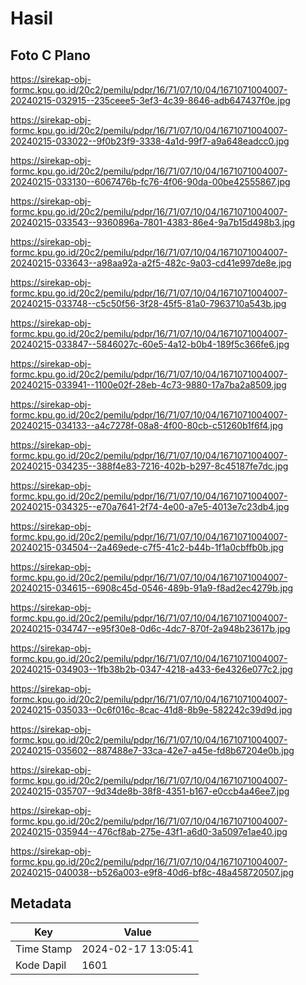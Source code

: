 # Hasil

## Foto C Plano

https://sirekap-obj-formc.kpu.go.id/20c2/pemilu/pdpr/16/71/07/10/04/1671071004007-20240215-032915--235ceee5-3ef3-4c39-8646-adb647437f0e.jpg

https://sirekap-obj-formc.kpu.go.id/20c2/pemilu/pdpr/16/71/07/10/04/1671071004007-20240215-033022--9f0b23f9-3338-4a1d-99f7-a9a648eadcc0.jpg

https://sirekap-obj-formc.kpu.go.id/20c2/pemilu/pdpr/16/71/07/10/04/1671071004007-20240215-033130--6067476b-fc76-4f06-90da-00be42555867.jpg

https://sirekap-obj-formc.kpu.go.id/20c2/pemilu/pdpr/16/71/07/10/04/1671071004007-20240215-033543--9360896a-7801-4383-86e4-9a7b15d498b3.jpg

https://sirekap-obj-formc.kpu.go.id/20c2/pemilu/pdpr/16/71/07/10/04/1671071004007-20240215-033643--a98aa92a-a2f5-482c-9a03-cd41e997de8e.jpg

https://sirekap-obj-formc.kpu.go.id/20c2/pemilu/pdpr/16/71/07/10/04/1671071004007-20240215-033748--c5c50f56-3f28-45f5-81a0-7963710a543b.jpg

https://sirekap-obj-formc.kpu.go.id/20c2/pemilu/pdpr/16/71/07/10/04/1671071004007-20240215-033847--5846027c-60e5-4a12-b0b4-189f5c366fe6.jpg

https://sirekap-obj-formc.kpu.go.id/20c2/pemilu/pdpr/16/71/07/10/04/1671071004007-20240215-033941--1100e02f-28eb-4c73-9880-17a7ba2a8509.jpg

https://sirekap-obj-formc.kpu.go.id/20c2/pemilu/pdpr/16/71/07/10/04/1671071004007-20240215-034133--a4c7278f-08a8-4f00-80cb-c51260b1f6f4.jpg

https://sirekap-obj-formc.kpu.go.id/20c2/pemilu/pdpr/16/71/07/10/04/1671071004007-20240215-034235--388f4e83-7216-402b-b297-8c45187fe7dc.jpg

https://sirekap-obj-formc.kpu.go.id/20c2/pemilu/pdpr/16/71/07/10/04/1671071004007-20240215-034325--e70a7641-2f74-4e00-a7e5-4013e7c23db4.jpg

https://sirekap-obj-formc.kpu.go.id/20c2/pemilu/pdpr/16/71/07/10/04/1671071004007-20240215-034504--2a469ede-c7f5-41c2-b44b-1f1a0cbffb0b.jpg

https://sirekap-obj-formc.kpu.go.id/20c2/pemilu/pdpr/16/71/07/10/04/1671071004007-20240215-034615--6908c45d-0546-489b-91a9-f8ad2ec4279b.jpg

https://sirekap-obj-formc.kpu.go.id/20c2/pemilu/pdpr/16/71/07/10/04/1671071004007-20240215-034747--e95f30e8-0d6c-4dc7-870f-2a948b23617b.jpg

https://sirekap-obj-formc.kpu.go.id/20c2/pemilu/pdpr/16/71/07/10/04/1671071004007-20240215-034903--1fb38b2b-0347-4218-a433-6e4326e077c2.jpg

https://sirekap-obj-formc.kpu.go.id/20c2/pemilu/pdpr/16/71/07/10/04/1671071004007-20240215-035033--0c6f016c-8cac-41d8-8b9e-582242c39d9d.jpg

https://sirekap-obj-formc.kpu.go.id/20c2/pemilu/pdpr/16/71/07/10/04/1671071004007-20240215-035602--887488e7-33ca-42e7-a45e-fd8b67204e0b.jpg

https://sirekap-obj-formc.kpu.go.id/20c2/pemilu/pdpr/16/71/07/10/04/1671071004007-20240215-035707--9d34de8b-38f8-4351-b167-e0ccb4a46ee7.jpg

https://sirekap-obj-formc.kpu.go.id/20c2/pemilu/pdpr/16/71/07/10/04/1671071004007-20240215-035944--476cf8ab-275e-43f1-a6d0-3a5097e1ae40.jpg

https://sirekap-obj-formc.kpu.go.id/20c2/pemilu/pdpr/16/71/07/10/04/1671071004007-20240215-040038--b526a003-e9f8-40d6-bf8c-48a458720507.jpg


## Metadata

| Key        | Value               |
| ---------- | ------------------- |
| Time Stamp | 2024-02-17 13:05:41 |
| Kode Dapil | 1601                |



